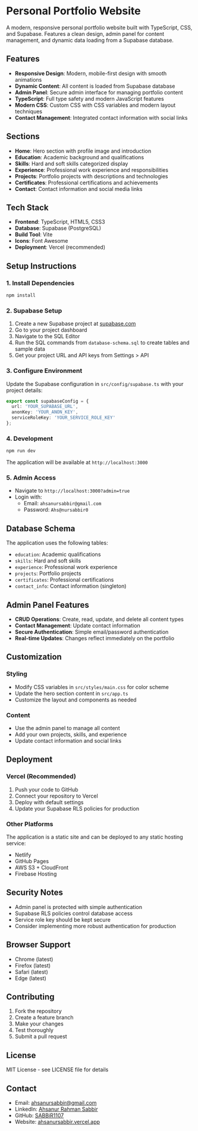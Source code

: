 # Personal Portfolio Website

A modern, responsive personal portfolio website built with TypeScript, CSS, and Supabase. Features a clean design, admin panel for content management, and dynamic data loading from a Supabase database.

## Features

- **Responsive Design**: Modern, mobile-first design with smooth animations
- **Dynamic Content**: All content is loaded from Supabase database
- **Admin Panel**: Secure admin interface for managing portfolio content
- **TypeScript**: Full type safety and modern JavaScript features
- **Modern CSS**: Custom CSS with CSS variables and modern layout techniques
- **Contact Management**: Integrated contact information with social links

## Sections

- **Home**: Hero section with profile image and introduction
- **Education**: Academic background and qualifications
- **Skills**: Hard and soft skills categorized display
- **Experience**: Professional work experience and responsibilities
- **Projects**: Portfolio projects with descriptions and technologies
- **Certificates**: Professional certifications and achievements
- **Contact**: Contact information and social media links

## Tech Stack

- **Frontend**: TypeScript, HTML5, CSS3
- **Database**: Supabase (PostgreSQL)
- **Build Tool**: Vite
- **Icons**: Font Awesome
- **Deployment**: Vercel (recommended)

## Setup Instructions

### 1. Install Dependencies

```bash
npm install
```

### 2. Supabase Setup

1. Create a new Supabase project at [supabase.com](https://supabase.com)
2. Go to your project dashboard
3. Navigate to the SQL Editor
4. Run the SQL commands from `database-schema.sql` to create tables and sample data
5. Get your project URL and API keys from Settings > API

### 3. Configure Environment

Update the Supabase configuration in `src/config/supabase.ts` with your project details:

```typescript
export const supabaseConfig = {
  url: 'YOUR_SUPABASE_URL',
  anonKey: 'YOUR_ANON_KEY',
  serviceRoleKey: 'YOUR_SERVICE_ROLE_KEY'
};
```

### 4. Development

```bash
npm run dev
```

The application will be available at `http://localhost:3000`

### 5. Admin Access

- Navigate to `http://localhost:3000?admin=true`
- Login with:
  - Email: `ahsanursabbir@gmail.com`
  - Password: `Ahs@nursabbir0`

## Database Schema

The application uses the following tables:

- `education`: Academic qualifications
- `skills`: Hard and soft skills
- `experience`: Professional work experience
- `projects`: Portfolio projects
- `certificates`: Professional certifications
- `contact_info`: Contact information (singleton)

## Admin Panel Features

- **CRUD Operations**: Create, read, update, and delete all content types
- **Contact Management**: Update contact information
- **Secure Authentication**: Simple email/password authentication
- **Real-time Updates**: Changes reflect immediately on the portfolio

## Customization

### Styling

- Modify CSS variables in `src/styles/main.css` for color scheme
- Update the hero section content in `src/app.ts`
- Customize the layout and components as needed

### Content

- Use the admin panel to manage all content
- Add your own projects, skills, and experience
- Update contact information and social links

## Deployment

### Vercel (Recommended)

1. Push your code to GitHub
2. Connect your repository to Vercel
3. Deploy with default settings
4. Update your Supabase RLS policies for production

### Other Platforms

The application is a static site and can be deployed to any static hosting service:
- Netlify
- GitHub Pages
- AWS S3 + CloudFront
- Firebase Hosting

## Security Notes

- Admin panel is protected with simple authentication
- Supabase RLS policies control database access
- Service role key should be kept secure
- Consider implementing more robust authentication for production

## Browser Support

- Chrome (latest)
- Firefox (latest)
- Safari (latest)
- Edge (latest)

## Contributing

1. Fork the repository
2. Create a feature branch
3. Make your changes
4. Test thoroughly
5. Submit a pull request

## License

MIT License - see LICENSE file for details

## Contact

- Email: ahsanursabbir@gmail.com
- LinkedIn: [Ahsanur Rahman Sabbir](https://www.linkedin.com/in/md-ahsanur-rahman-sabbir1107/)
- GitHub: [SABBiR1107](https://github.com/SABBiR1107)
- Website: [ahsanursabbir.vercel.app](https://ahsanursabbir.vercel.app)
